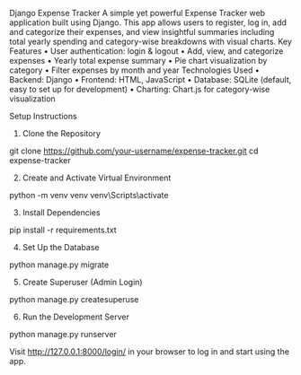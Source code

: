 Django Expense Tracker
A simple yet powerful Expense Tracker web application built using Django. This app allows users to register, log in, add and categorize their expenses, and view insightful summaries including total yearly spending and category-wise breakdowns with visual charts.
Key Features
•	User authentication: login & logout
•	Add, view, and categorize expenses
•	Yearly total expense summary
•	Pie chart visualization by category
•	Filter expenses by month and year
Technologies Used
•	Backend: Django 
•	Frontend: HTML,  JavaScript
•	Database: SQLite (default, easy to set up for development)
•	Charting: Chart.js for category-wise visualization

Setup Instructions
1.	Clone the Repository
   
git clone https://github.com/your-username/expense-tracker.git
cd expense-tracker  

2.	Create and Activate Virtual Environment

python -m venv venv
venv\Scripts\activate

3.	Install Dependencies

pip install -r requirements.txt

4.	Set Up the Database

python manage.py migrate

5.	Create Superuser (Admin Login)

python manage.py createsuperuse

6.	 Run the Development Server

python manage.py runserver

Visit http://127.0.0.1:8000/login/ in your browser to log in and start using the app.

